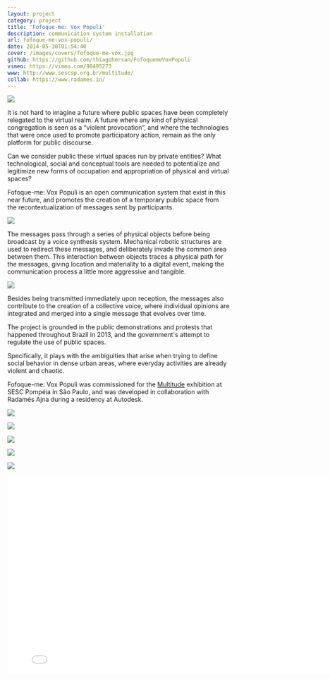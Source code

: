 ```yaml
---
layout: project
category: project
title: 'Fofoque-me: Vox Populi'
description: communication system installation
url: fofoque-me-vox-populi/
date: 2014-05-30T01:54:40
cover: /images/covers/fofoque-me-vox.jpg
github: https://github.com/thiagohersan/FofoquemeVoxPopuli
vimeo: https://vimeo.com/98495273
www: http://www.sescsp.org.br/multitude/
collab: https://www.radames.in/
---
```

![](/images/projects/fofoque-me-vox-populi/dddd3.jpg)

It is not hard to imagine a future where public spaces have been completely relegated to the virtual realm. A future where any kind of physical congregation is seen as a “violent provocation”, and where the technologies that were once used to promote participatory action, remain as the only platform for public discourse.

Can we consider public these virtual spaces run by private entities? What technological, social and conceptual tools are needed to potentialize and legitimize new forms of occupation and appropriation of physical and virtual spaces?

Fofoque-me: Vox Populi is an open communication system that exist in this near future, and promotes the creation of a temporary public space from the recontextualization of messages sent by participants.

![](/images/projects/fofoque-me-vox-populi/xIMG_1641.jpg)

The messages pass through a series of physical objects before being broadcast by a voice synthesis system. Mechanical robotic structures are used to redirect these messages, and deliberately invade the common area between them. This interaction between objects traces a physical path for the messages, giving location and materiality to a digital event, making the communication process a little more aggressive and tangible.

![](/images/projects/fofoque-me-vox-populi/IMG_6362.jpg)

Besides being transmitted immediately upon reception, the messages also contribute to the creation of a collective voice, where individual opinions are integrated and merged into a single message that evolves over time.

The project is grounded in the public demonstrations and protests that happened throughout Brazil in 2013, and the government's attempt to regulate the use of public spaces.

Specifically, it plays with the ambiguities that arise when trying to define social behavior in dense urban areas, where everyday activities are already violent and chaotic.

Fofoque-me: Vox Populi was commissioned for the [Multitude](http://www.sescsp.org.br/multitude) exhibition at SESC Pompéia in São Paulo, and was developed in collaboration with Radamés Ajna during a residency at Autodesk.

![](/images/projects/fofoque-me-vox-populi/fofoque-me-vox-populi.jpg)

![](/images/projects/fofoque-me-vox-populi/xIMG_1717.jpg)

![](/images/projects/fofoque-me-vox-populi/xIMG_1660.jpg)

![](/images/projects/fofoque-me-vox-populi/xIMG_1679.jpg)

![](/images/projects/fofoque-me-vox-populi/xIMG_1664.jpg)

<div class="video-wrapper">
    <iframe src="//player.vimeo.com/video/98495273?title=0&amp;byline=0&amp;portrait=0&amp;color=ff9933" width="800" height="449" frameborder="0" webkitallowfullscreen="" mozallowfullscreen="" allowfullscreen=""></iframe>
</div>
